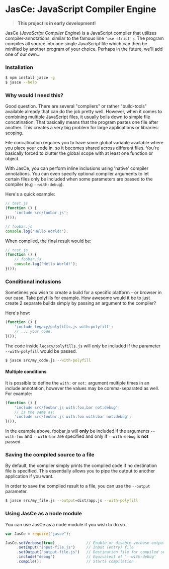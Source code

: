 # JasCe: JavaScript Compiler Engine
> __This project is in early development!__

JasCe (_JavaScript Compiler Engine_) is a JavaScript compiler that utilizes compiler-annotations, similar to the famous line `'use strict';`. The program compiles all source into one single JavaScript file which can then be minified by another program of your choice. Perhaps in the future, we'll add one of our own...

### Installation

```bash
$ npm install jasce -g
$ jasce --help
```

### Why would I need this?
Good question. There are several "compilers" or rather "build-tools" available already that can do the job pretty well. However, when it comes to combining multiple JavaScript files, it usually boils down to simple file concatination. That basically means that the program pastes one file after another. This creates a very big problem for large applications or libraries: scoping.

File concatination requires you to have some global variable available where you place your code in, so it becomes shared across different files. You're basically forced to clutter the global scope with at least one function or object.

With JasCe, you can perform inline inclusions using 'native' compiler annotations. You can even specify optional compiler arguments to let certain files only be included when some parameters are passed to the compiler (e.g `--with-debug`).

Here's a quick example:

```javascript
// test.js
(function () {
    'include src/foobar.js';
}());
```

```javascript
// foobar.js
console.log('Hello World!');
```

When compiled, the final result would be:
```javascript
// test.js
(function () {
    // foobar.js
    console.log('Hello World!');
}());
```

### Conditional inclusions

Sometimes you wish to create a build for a specific platform - or browser in our case. Take polyfills for example. How awesome would it be to just create 2 separate builds simply by passing an argument to the compiler?

Here's how:

```javascript
(function () {
    'include legacy/polyfills.js with:polyfill';
    // ... your code.
}());
```

The code inside `legacy/polyfills.js` will _only_ be included if the parameter `--with-polyfill` would be passed.

```bash
$ jasce src/my_code.js --with-polyfill
```

#### Multiple conditions
It is possible to define the `with:` or `not:` argument multiple times in an include annotation, however the values may be comma-separated as well. For example:

```javascript
(function () {
    'include src/foobar.js with:foo,bar not:debug';
    // Is the same as:
    'include src/foobar.js with:foo with:bar not:debug';
}());
```

In the example above, foobar.js will __only__ be included if the arguments `--with-foo` and `--with-bar` are specified and only if `--with-debug` is __not__ passed.

### Saving the compiled source to a file

By default, the compiler simply prints the compiled code if no destination file is specified. This essentially allows you to pipe the output to another application if you want.

In order to save the compiled result to a file, you can use the `--output` parameter.

```bash
$ jasce src/my_file.js --output=dist/app.js --with-polyfill
```

### Using JasCe as a node module

You can use JasCe as a node module if you wish to do so.

```javascript
var JasCe = require("jasce");

JasCe.setVerbose(true)              // Enable or disable verbose output
     .setInput("input-file.js")     // Input (entry) file
     .setOutput("output-file.js")   // Destination file for compiled source
     .include("debug")              // Equivalent of '--with-debug'
     .compile();                    // Starts compilation
```


